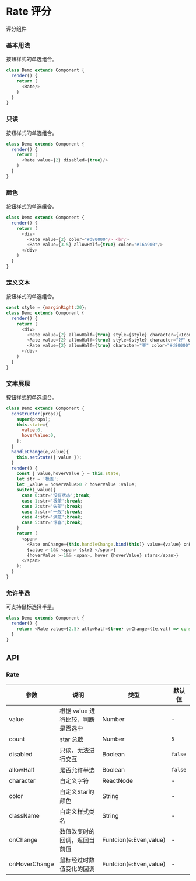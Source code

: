 Rate 评分
===

评分组件


### 基本用法

按钮样式的单选组合。

<!--DemoStart--> 
```js
class Demo extends Component {
  render() {
    return (
      <Rate/>
    )
  }
}
```
<!--End-->


### 只读

按钮样式的单选组合。

<!--DemoStart--> 
```js
class Demo extends Component {
  render() {
    return (
      <Rate value={2} disabled={true}/>
    )
  }
}
```
<!--End-->


### 颜色

按钮样式的单选组合。

<!--DemoStart--> 
```js
class Demo extends Component {
  render() {
    return (
      <div>
        <Rate value={2} color="#d80000"/> <br/>
        <Rate value={3.5} allowHalf={true} color="#16a900"/>
      </div>
    )
  }
}
```
<!--End-->

### 定义文本

按钮样式的单选组合。

<!--DemoStart--> 
```js
const style = {marginRight:20};
class Demo extends Component {
  render() {
    return (
      <div>
        <Rate value={2} allowHalf={true} style={style} character={<Icon type="heart-on" />} color="#d80000"/>
        <Rate value={2} allowHalf={true} style={style} character="好" color="#d80000"/>
        <Rate value={2} allowHalf={true} character="美" color="#d80000"/>
      </div>
    )
  }
}
```
<!--End-->

### 文本展现

按钮样式的单选组合。

<!--DemoStart--> 
```js
class Demo extends Component {
  constructor(props){
    super(props);
    this.state={
      value:0,
      hoverValue:0,
    };
  }
  handleChange(e,value){
    this.setState({ value });
  }
  render() {
    const { value,hoverValue } = this.state;
    let str = '极差';
    let _value = hoverValue>0 ? hoverValue :value;
    switch(_value){
      case 0:str='没有状态';break;
      case 1:str='极差';break;
      case 2:str='失望';break;
      case 3:str='一般';break;
      case 4:str='满意';break;
      case 5:str='惊喜';break;
    }
    return (
      <span>
        <Rate onChange={this.handleChange.bind(this)} value={value} onHoverChange={(e,v)=>this.setState({hoverValue:v})} />
        {value >-1&& <span> {str} </span>}
        {hoverValue >-1&& <span>, hover {hoverValue} stars</span>}
      </span>
    );
  }
}
```
<!--End-->


### 允许半选

可支持鼠标选择半星。

<!--DemoStart--> 
```js
class Demo extends Component {
  render() {
    return <Rate value={2.5} allowHalf={true} onChange={(e,val) => console.log(val)} />
  }
}
```
<!--End-->



## API

### Rate

| 参数 | 说明 | 类型 | 默认值 |
|--------- |-------- |--------- |-------- |
| value | 根据 value 进行比较，判断是否选中 | Number | - |
| count | star 总数 | Number | `5` |
| disabled | 只读，无法进行交互 | Boolean | `false` |
| allowHalf | 是否允许半选 | Boolean | `false` |
| character | 自定义字符 | ReactNode | - |
| color | 自定义Star的颜色 | String | - |
| className | 自定义样式类名 | String | - |
| onChange | 数值改变时的回调，返回当前值 | Funtcion(e:Even,value) | - |
| onHoverChange | 鼠标经过时数值变化的回调 | Funtcion(e:Even,value) | - |

